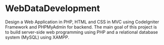 # WebDataDevelopment
Design a Web Application in PHP, HTML and CSS in MVC using CodeIgniter Framework and PHPMyAdmin for backend. The main goal of this project is to build server-side web programming using PHP and a relational database system (MySQL) using XAMPP.
